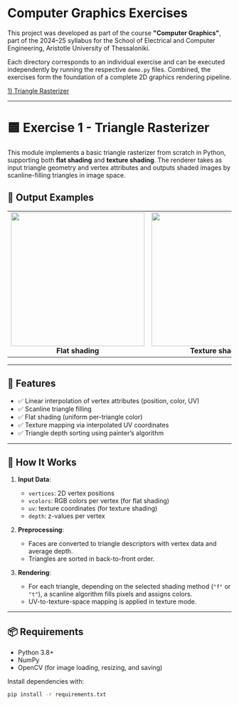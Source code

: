 # Computer Graphics Exercises

This project was developed as part of the course **"Computer Graphics"**, part of the 2024–25 syllabus for the School of Electrical and Computer Engineering, Aristotle University of Thessaloniki.

Each directory corresponds to an individual exercise and can be executed independently by running the respective `demo.py` files. Combined, the exercises form the foundation of a complete 2D graphics rendering pipeline.

[1) Triangle Rasterizer](#-triangle-rasterizer)

---

# 🟦 Exercise 1 - Triangle Rasterizer

This module implements a basic triangle rasterizer from scratch in Python, supporting both **flat shading** and **texture shading**. The renderer takes as input triangle geometry and vertex attributes and outputs shaded images by scanline-filling triangles in image space.

## 📸 Output Examples

<table>
<tr>
<td align="center">
  <img src="exercise_1/src/rendered_img_f.png" width="300"/><br/>
  <strong>Flat shading</strong>
</td>
<td align="center">
  <img src="exercise_1/src/rendered_img_t.png" width="300"/><br/>
  <strong>Texture shading</strong>
</td>
</tr>
</table>

---

## 🧠 Features

- ✅ Linear interpolation of vertex attributes (position, color, UV)
- ✅ Scanline triangle filling
- ✅ Flat shading (uniform per-triangle color)
- ✅ Texture mapping via interpolated UV coordinates
- ✅ Triangle depth sorting using painter’s algorithm

---

## 🚀 How It Works

1. **Input Data**:
   - `vertices`: 2D vertex positions
   - `vcolors`: RGB colors per vertex (for flat shading)
   - `uv`: texture coordinates (for texture shading)
   - `depth`: z-values per vertex

2. **Preprocessing**:
   - Faces are converted to triangle descriptors with vertex data and average depth.
   - Triangles are sorted in back-to-front order.

3. **Rendering**:
   - For each triangle, depending on the selected shading method (`"f"` or `"t"`), a scanline algorithm fills pixels and assigns colors.
   - UV-to-texture-space mapping is applied in texture mode.

---

## 📦 Requirements

- Python 3.8+
- NumPy
- OpenCV (for image loading, resizing, and saving)

Install dependencies with:

```bash
pip install -r requirements.txt
